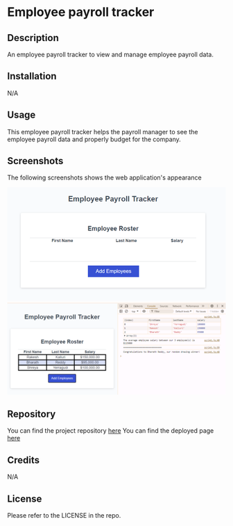 # Employee payroll tracker

## Description

An employee payroll tracker to view and manage employee payroll data.

## Installation

N/A

## Usage

This employee payroll tracker helps the payroll manager to see the employee payroll data and properly budget for the company.

## Screenshots

The following screenshots shows the web application's appearance

![Screenshot of employee payroll tracker](./assets/employee-payroll-tracker.png)
![Screenshot of employee payroll browser console](./assets/employee-payroll-tracker-console.png)

## Repository

You can find the project repository [here](https://github.com/shreyareddy6/employee-payroll-tracker.git)
You can find the deployed page [here]()

## Credits

N/A

## License

Please refer to the LICENSE in the repo.

